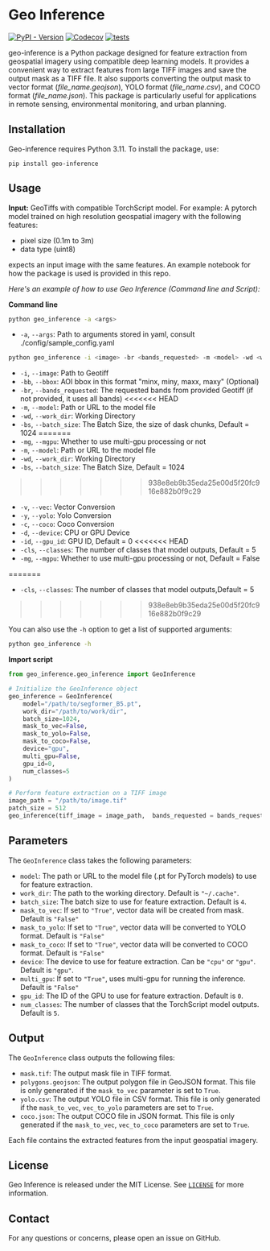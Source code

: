 # Geo Inference

[![PyPI - Version](https://img.shields.io/pypi/v/geo-inference)](https://pypi.org/project/geo-inference/)
[![Codecov](https://img.shields.io/codecov/c/github/valhassan/geo-inference)](https://app.codecov.io/github/valhassan/geo-inference)
[![tests](https://github.com/valhassan/geo-inference/actions/workflows/test.yml/badge.svg)](https://github.com/valhassan/geo-inference/actions/workflows/test.yml)





geo-inference is a Python package designed for feature extraction from geospatial imagery using compatible deep learning models. It provides a convenient way to extract features from large TIFF images and save the output mask as a TIFF file. It also supports converting the output mask to vector format (*file_name.geojson*), YOLO format (*file_name.csv*), and COCO format (*file_name.json*). This package is particularly useful for applications in remote sensing, environmental monitoring, and urban planning.

## Installation

Geo-inference requires Python 3.11. To install the package, use:

```
pip install geo-inference
```

## Usage

**Input:** GeoTiffs with compatible TorchScript model. For example: A pytorch model trained on high resolution geospatial imagery with the following features:

- pixel size (0.1m to 3m)
- data type (uint8)

expects an input image with the same features. An example notebook for how the package is used is provided in this repo. 


*Here's an example of how to use Geo Inference (Command line and Script):*

**Command line**
```bash
python geo_inference -a <args>
```
- `-a`, `--args`: Path to arguments stored in yaml, consult ./config/sample_config.yaml
```bash
python geo_inference -i <image> -br <bands_requested> -m <model> -wd <work_dir> -bs <batch_size> -v <vec> -d <device> -id <gpu_id> -cls <classes> -mg <mgpu>
```
- `-i`, `--image`: Path to Geotiff
- `-bb`, `--bbox`: AOI bbox in this format "minx, miny, maxx, maxy" (Optional)
- `-br`, `--bands_requested`: The requested bands from provided Geotiff (if not provided, it uses all bands)
<<<<<<< HEAD
- `-m`, `--model`: Path or URL to the model file
- `-wd`, `--work_dir`: Working Directory
- `-bs`, `--batch_size`: The Batch Size, the size of dask chunks, Default = 1024
=======
- `-mg`, `--mgpu`: Whether to use multi-gpu processing or not
- `-m`, `--model`: Path or URL to the model file
- `-wd`, `--work_dir`: Working Directory
- `-bs`, `--batch_size`: The Batch Size, Default = 1024
>>>>>>> 938e8eb9b35eda25e00d5f20fc916e882b0f9c29
- `-v`, `--vec`: Vector Conversion
- `-y`, `--yolo`: Yolo Conversion
- `-c`, `--coco`: Coco Conversion
- `-d`, `--device`: CPU or GPU Device
- `-id`, `--gpu_id`: GPU ID, Default = 0
<<<<<<< HEAD
- `-cls`, `--classes`: The number of classes that model outputs, Default = 5
- `-mg`, `--mgpu`: Whether to use multi-gpu processing or not, Default = False

=======
- `-cls`, `--classes`: The number of classes that model outputs,Default = 5
>>>>>>> 938e8eb9b35eda25e00d5f20fc916e882b0f9c29

You can also use the `-h` option to get a list of supported arguments:

```bash
python geo_inference -h
```

**Import script**
```python
from geo_inference.geo_inference import GeoInference

# Initialize the GeoInference object
geo_inference = GeoInference(
    model="/path/to/segformer_B5.pt",
    work_dir="/path/to/work/dir",
    batch_size=1024,
    mask_to_vec=False,
    mask_to_yolo=False,
    mask_to_coco=False, 
    device="gpu",
    multi_gpu=False,
    gpu_id=0, 
    num_classes=5
)

# Perform feature extraction on a TIFF image
image_path = "/path/to/image.tif"
patch_size = 512
geo_inference(tiff_image = image_path,  bands_requested = bands_requested, patch_size = patch_size,)
```

## Parameters

The `GeoInference` class takes the following parameters:

- `model`: The path or URL to the model file (.pt for PyTorch models) to use for feature extraction.
- `work_dir`: The path to the working directory. Default is `"~/.cache"`.
- `batch_size`: The batch size to use for feature extraction. Default is `4`.
- `mask_to_vec`: If set to `"True"`, vector data will be created from mask. Default is `"False"`
- `mask_to_yolo`: If set to `"True"`, vector data will be converted to YOLO format. Default is `"False"`
- `mask_to_coco`: If set to `"True"`, vector data will be converted to COCO format. Default is `"False"`
- `device`: The device to use for feature extraction. Can be `"cpu"` or `"gpu"`. Default is `"gpu"`.
- `multi_gpu`: If set to `"True"`, uses multi-gpu for running the inference. Default is `"False"`
- `gpu_id`: The ID of the GPU to use for feature extraction. Default is `0`.
- `num_classes`: The number of classes that the TorchScript model outputs. Default is `5`.
## Output

The `GeoInference` class outputs the following files:

- `mask.tif`: The output mask file in TIFF format.
- `polygons.geojson`: The output polygon file in GeoJSON format. This file is only generated if the `mask_to_vec` parameter is set to `True`.
- `yolo.csv`: The output YOLO file in CSV format. This file is only generated if the `mask_to_vec`, `vec_to_yolo` parameters are set to `True`.
- `coco.json`: The output COCO file in JSON format. This file is only generated if the `mask_to_vec`, `vec_to_coco` parameters are set to `True`.

Each file contains the extracted features from the input geospatial imagery.

## License

Geo Inference is released under the MIT License. See [`LICENSE`](https://github.com/NRCan/geo-inference/blob/main/LICENSE) for more information.

## Contact

For any questions or concerns, please open an issue on GitHub.
